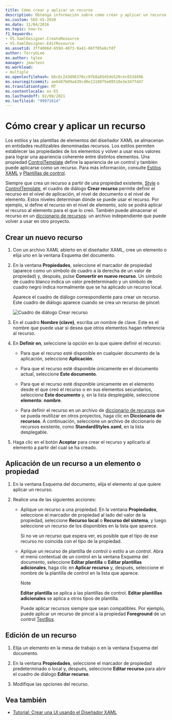 ```yaml
---
title: Cómo crear y aplicar un recurso
description: Obtenga información sobre cómo crear y aplicar un recurso en el Diseñador XAML para poder almacenar y reutilizar estilos y plantillas para los elementos.
ms.custom: SEO-VS-2020
ms.date: 11/04/2016
ms.topic: how-to
f1_keywords:
- VS.XamlDesigner.CreateResource
- VS.XamlDesigner.EditResource
ms.assetid: 3ff4006d-659d-4073-9a41-06ff85e6cfdf
author: TerryGLee
ms.author: tglee
manager: jmartens
ms.workload:
- multiple
ms.openlocfilehash: b6c6c243896370cc97b8a85d5de520c4c033d49b
ms.sourcegitcommit: ae6d47b09a439cd0e13180f5e89510e3e347fd47
ms.translationtype: MT
ms.contentlocale: es-ES
ms.lasthandoff: 02/08/2021
ms.locfileid: "99971614"
---
```

# <a name="how-to-create-and-apply-a-resource"></a>Cómo crear y aplicar un recurso

Los estilos y las plantillas de elementos del diseñador XAML se almacenan en entidades reutilizables denominadas recursos. Los estilos permiten establecer las propiedades de los elementos y volver a usar esos valores para lograr una apariencia coherente entre distintos elementos. Una propiedad [ControlTemplate](xref:Windows.UI.Xaml.Controls.ControlTemplate) define la apariencia de un control y también puede aplicarse como un recurso. Para más información, consulte [Estilos XAML](/windows/uwp/design/controls-and-patterns/xaml-styles) y [Plantillas de control](/windows/uwp/design/controls-and-patterns/control-templates).

Siempre que crea un recurso a partir de una propiedad existente, [Style](xref:Windows.UI.Xaml.Style) o [ControlTemplate](xref:Windows.UI.Xaml.Controls.ControlTemplate), el cuadro de diálogo **Crear recurso** permite definir el recurso en el nivel de aplicación, el nivel de documento o el nivel de elemento. Estos niveles determinan dónde se puede usar el recurso. Por ejemplo, si define el recurso en el nivel de elemento, solo se podrá aplicar el recurso al elemento para el que lo creó. También puede almacenar el recurso en un [diccionario de recursos](/windows/uwp/design/controls-and-patterns/resourcedictionary-and-xaml-resource-references): un archivo independiente que puede volver a usar en otro proyecto.

## <a name="create-a-new-resource"></a>Crear un nuevo recurso

1. Con un archivo XAML abierto en el diseñador XAML, cree un elemento o elija uno en la ventana Esquema del documento.

2. En la ventana **Propiedades**, seleccione el marcador de propiedad (aparece como un símbolo de cuadro a la derecha de un valor de propiedad) y, después, pulse **Convertir en nuevo recurso**. Un símbolo de cuadro blanco indica un valor predeterminado y un símbolo de cuadro negro indica normalmente que se ha aplicado un recurso local.

     Aparece el cuadro de diálogo correspondiente para crear un recurso. Este cuadro de diálogo aparece cuando se crea un recurso de pincel:

     ![Cuadro de diálogo Crear recurso](../designers/media/xaml_create_resource.png)

3. En el cuadro **Nombre (clave)**, escriba un nombre de clave. Este es el nombre que puede usar si desea que otros elementos hagan referencia al recurso.

4. En **Definir en**, seleccione la opción en la que quiere definir el recurso:

    - Para que el recurso esté disponible en cualquier documento de la aplicación, seleccione **Aplicación**.

    - Para que el recurso esté disponible únicamente en el documento actual, seleccione **Este documento**.

    - Para que el recurso esté disponible únicamente en el elemento desde el que creó el recurso o en sus elementos secundarios, seleccione **Este documento** y, en la lista desplegable, seleccione **elemento**: **nombre**.

    - Para definir el recurso en un archivo de [diccionario de recursos](/windows/uwp/design/controls-and-patterns/resourcedictionary-and-xaml-resource-references) que se pueda reutilizar en otros proyectos, haga clic en **Diccionario de recursos**. A continuación, seleccione un archivo de diccionario de recursos existente, como **StandardStyles.xaml**, en la lista desplegable.

5. Haga clic en el botón **Aceptar** para crear el recurso y aplicarlo al elemento a partir del cual se ha creado.

## <a name="apply-a-resource-to-an-element-or-property"></a>Aplicación de un recurso a un elemento o propiedad

1. En la ventana Esquema del documento, elija el elemento al que quiere aplicar un recurso.

2. Realice una de las siguientes acciones:

   - Aplique un recurso a una propiedad. En la ventana **Propiedades**, seleccione el marcador de propiedad al lado del valor de la propiedad, seleccione **Recurso local** o **Recurso del sistema**, y luego seleccione un recurso de los disponibles en la lista que aparece.

      Si no ve un recurso que espera ver, es posible que el tipo de ese recurso no coincida con el tipo de la propiedad.

   - Aplique un recurso de plantilla de control o estilo a un control. Abra el menú contextual de un control en la ventana Esquema del documento, seleccione **Editar plantilla** o **Editar plantillas adicionales**, haga clic en **Aplicar recurso** y, después, seleccione el nombre de la plantilla de control en la lista que aparece.

     > [!NOTE]
     > **Editar plantilla** se aplica a las plantillas de control. **Editar plantillas adicionales** se aplica a otros tipos de plantilla.

     Puede aplicar recursos siempre que sean compatibles. Por ejemplo, puede aplicar un recurso de pincel a la propiedad **Foreground** de un control [TextBox](xref:Windows.UI.Xaml.Controls.TextBox).

## <a name="edit-a-resource"></a>Edición de un recurso

1. Elija un elemento en la mesa de trabajo o en la ventana Esquema del documento.

2. En la ventana **Propiedades**, seleccione el marcador de propiedad predeterminado o local y, después, seleccione **Editar recurso** para abrir el cuadro de diálogo **Editar recurso**.

3. Modifique las opciones del recurso.

## <a name="see-also"></a>Vea también

- [Tutorial: Crear una UI usando el Diseñador XAML](../xaml-tools/creating-a-ui-by-using-xaml-designer-in-visual-studio.md)
